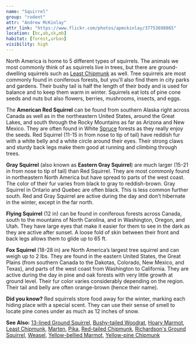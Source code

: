 ```yaml
---
name: "Squirrel"
group: "rodent"
attr: "Andrew McKinlay"
attr_link: "https://www.flickr.com/photos/apmckinlay/37753698865"
location: [bc,ab,sk,mb]
habitat: [forest,urban]
visibility: high
---
```

North America is home to 5 different types of squirrels. The animals we most commonly think of as squirrels live in trees, but there are ground-dwelling squirrels such as [Least Chipmunk](/animals/leastchip/) as well. Tree squirrels are most commonly found in coniferous forests, but you’ll also find them in city parks and gardens. Their bushy tail is half the length of their body and is used for balance and to keep them warm in winter. Squirrels eat lots of pine cone seeds and nuts but also flowers, berries, mushrooms, insects, and eggs.

The **American Red Squirrel** can be found from southern Alaska right across Canada as well as in the northeastern United States, around the Great Lakes, and south through the Rocky Mountains as far as Arizona and New Mexico. They are often found in White [Spruce](/trees/spruce/) forests as they really enjoy the seeds. Red Squirrel (11-15 in from nose to tip of tail) have reddish fur with a white belly and a white circle around their eyes. Their strong claws and sturdy back legs make them good at running and climbing through trees.

**Gray Squirrel** (also known as **Eastern Gray Squirrel**) are much larger (15-21 in from nose to tip of tail) than Red Squirrel. They are most commonly found in northeastern North America but have spread to parts of the west coast. The color of their fur varies from black to gray to reddish-brown. Gray Squirrel in Ontario and Quebec are often black. This is less common further south. Red and Gray Squirrel are active during the day and don’t hibernate in the winter, except in the far north.

**Flying Squirrel** (12 in) can be found in coniferous forests across Canada, south to the mountains of North Carolina, and in Washington, Oregon, and Utah. They have large eyes that make it easier for them to see in the dark as they are active after sunset. A loose fold of skin between their front and back legs allows them to glide up to 65 ft.

**Fox Squirrel** (18-28 in) are North America’s largest tree squirrel and can weigh up to 2 lbs. They are found in the eastern United States, the Great Plains (from southern Canada to the Dakotas, Colorado, New Mexico, and Texas), and parts of the west coast from Washington to California. They are active during the day in pine and oak forests with very little growth at ground level. Their fur color varies considerably depending on the region. Their tail and belly are often orange-brown (hence their name).

**Did you know?** Red squirrels store food away for the winter, marking each hiding place with a special scent. They can use their sense of smell to locate pine cones under as much as 12 inches of snow.

<!-- generated, do not edit -->
**See Also:**
[13-lined Ground Squirrel](/animals/13linegs/),
[Bushy-tailed Woodrat](/animals/buwrat/),
[Hoary Marmot](/animals/hoarymar/),
[Least Chipmunk](/animals/leastchip/),
[Marten](/animals/marten/),
[Pika](/animals/pika/),
[Red-tailed Chipmunk](/animals/retchip/),
[Richardson's Ground Squirrel](/animals/richgs/),
[Weasel](/animals/weasel/),
[Yellow-bellied Marmot](/animals/yelbelmar/),
[Yellow-pine Chipmunk](/animals/yelpchip/)
